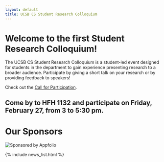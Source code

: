 ```yaml
---
layout: default
title: UCSB CS Student Research Colloquium
---
```


Welcome to the first Student Research Colloquium!
=======

The UCSB CS Student Research Colloquium is a student-led event designed for students in the department to gain experience presenting research to a broader audience. Participate by giving a short talk on your research or by providing feedback to speakers!

Check out the [Call for Participation](calls/).

Come by to HFH 1132 and participate on Friday, February 27, from 3 to 5:30 pm.
-------

Our Sponsors
=======
![Sponsored by Appfolio](https://ucsb-cs-student-research-colloquium.github.com/images/appfolio1.png)

{% include news_list.html %}
